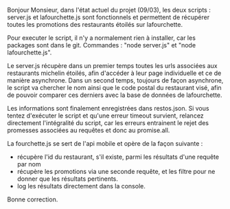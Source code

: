 Bonjour Monsieur, dans l'état actuel du projet (09/03), les deux scripts : server.js et lafourchette.js sont fonctionnels et permettent
de récupérer toutes les promotions des restaurants étoilés sur lafourchette.

Pour executer le script, il n'y a normalement rien à installer, car les packages sont dans le git.
Commandes : "node server.js" et "node lafourchette.js".

Le server.js récupère dans un premier temps toutes les urls associées aux restaurants michelin étoilés,
afin d'accéder à leur page individuelle et ce de manière asynchrone.
Dans un second temps, toujours de façon asynchrone, le script va chercher le nom ainsi que le code postal du
restaurant visé, afin de pouvoir comparer ces derniers avec la base de données de lafourchette.

Les informations sont finalement enregistrées dans restos.json.
Si vous tentez d'exécuter le script et qu'une erreur timeout survient, relancez directement l'intégralité du
script, car les erreurs entrainent le rejet des promesses associées au requêtes et donc au promise.all.

La fourchette.js se sert de l'api mobile et opère de la façon suivante :
- récupère l'id du restaurant, s'il existe, parmi les résultats d'une requête par nom
- récupère les promotions via une seconde requête, et les filtre pour ne donner que les résultats pertinents.
- log les résultats directement dans la console.

Bonne correction.
